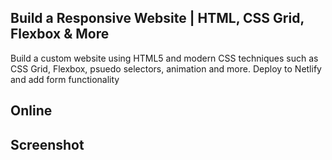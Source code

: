 ## Build a Responsive Website | HTML, CSS Grid, Flexbox & More

Build a custom website using HTML5 and modern CSS techniques such as CSS Grid, Flexbox, psuedo selectors, animation and more. 
Deploy to Netlify and add form functionality

## Online


## Screenshot

